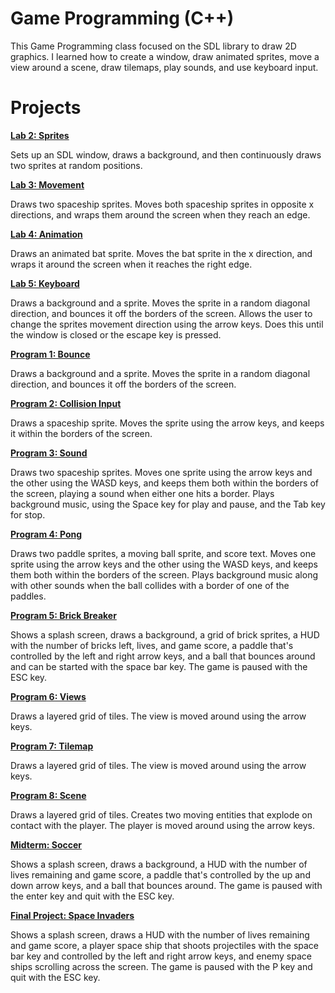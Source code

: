 # Game Programming (C++)

This Game Programming class focused on the SDL library to draw 2D graphics. I learned how to create a window, draw animated sprites, move a view around a scene, draw tilemaps, play sounds, and use keyboard input.

# Projects

[**Lab 2: Sprites**](Lab2/)

Sets up an SDL window, draws a background, and then continuously draws two sprites at random positions.

[**Lab 3: Movement**](Lab3/)

Draws two spaceship sprites. Moves both spaceship sprites in opposite x directions, and wraps them around the screen when they reach an edge.

[**Lab 4: Animation**](Lab4/)

Draws an animated bat sprite. Moves the bat sprite in the x direction, and wraps it around the screen when it reaches the right edge.

[**Lab 5: Keyboard**](Lab5/)

Draws a background and a sprite. Moves the sprite in a random diagonal direction, and bounces it off the borders of the screen. Allows the user to change the sprites movement direction using the arrow keys. Does this until the window is closed or the escape key is pressed.

[**Program 1: Bounce**](Program1/)

Draws a background and a sprite. Moves the sprite in a random diagonal direction, and bounces it off the borders of the screen.

[**Program 2: Collision Input**](Program2/)

Draws a spaceship sprite. Moves the sprite using the arrow keys, and keeps it within the borders of the screen.

[**Program 3: Sound**](Program3/)

Draws two spaceship sprites. Moves one sprite using the arrow keys and the other using the WASD keys, and keeps them both within the borders of the screen, playing a sound when either one hits a border. Plays background music, using the Space key for play and pause, and the Tab key for stop.

[**Program 4: Pong**](Program4/)

Draws two paddle sprites, a moving ball sprite, and score text. Moves one sprite using the arrow keys and the other using the WASD keys, and keeps them both within the borders of the screen. Plays background music along with other sounds when the ball collides with a border of one of the paddles.

[**Program 5: Brick Breaker**](Program5/)

Shows a splash screen, draws a background, a grid of brick sprites, a HUD with the number of bricks left, lives, and game score, a paddle that's controlled by the left and right arrow keys, and a ball that bounces around and can be started with the space bar key. The game is paused with the ESC key.

[**Program 6: Views**](Program6/)

Draws a layered grid of tiles. The view is moved around using the arrow keys.

[**Program 7: Tilemap**](Program7/)

Draws a layered grid of tiles. The view is moved around using the arrow keys.

[**Program 8: Scene**](Program8/)

Draws a layered grid of tiles. Creates two moving entities that explode on contact with the player. The player is moved around using the arrow keys.

[**Midterm: Soccer**](Midterm/)

Shows a splash screen, draws a background, a HUD with the number of lives remaining and game score, a paddle that's controlled by the up and down arrow keys, and a ball that bounces around. The game is paused with the enter key and quit with the ESC key.

[**Final Project: Space Invaders**](FinalProject/)

Shows a splash screen, draws a HUD with the number of lives remaining and game score, a player space ship that shoots projectiles with the space bar key and controlled by the left and right arrow keys, and enemy space ships scrolling across the screen. The game is paused with the P key and quit with the ESC key.
